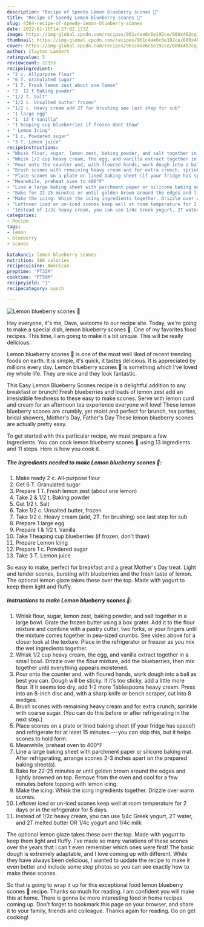 ```yaml
---
description: "Recipe of Speedy Lemon blueberry scones 🍋"
title: "Recipe of Speedy Lemon blueberry scones 🍋"
slug: 4364-recipe-of-speedy-lemon-blueberry-scones
date: 2022-01-16T14:27:02.173Z
image: https://img-global.cpcdn.com/recipes/961c4ae6c6e192ce/680x482cq70/lemon-blueberry-scones-recipe-main-photo.jpg
thumbnail: https://img-global.cpcdn.com/recipes/961c4ae6c6e192ce/680x482cq70/lemon-blueberry-scones-recipe-main-photo.jpg
cover: https://img-global.cpcdn.com/recipes/961c4ae6c6e192ce/680x482cq70/lemon-blueberry-scones-recipe-main-photo.jpg
author: Clayton Lambert
ratingvalue: 5
reviewcount: 22153
recipeingredient:
- "2 c. Allpurpose flour"
- "6 T. Granulated sugar"
- "1 T. Fresh lemon zest about one lemon"
- "2  12 t Baking powder"
- "1/2 t. Salt"
- "1/2 c. Unsalted butter frozen"
- "1/2 c. Heavy cream add 2T for brushing see last step for sub"
- "1 large egg"
- "1  12 t Vanilla"
- "1 heaping cup blueberries if frozen dont thaw"
- " Lemon Icing"
- "1 c. Powdered sugar"
- "3 T. Lemon juice"
recipeinstructions:
- "Whisk flour, sugar, lemon zest, baking powder, and salt together in a large bowl. Grate the frozen butter using a box grater. Add it to the flour mixture and combine with a pastry cutter, two forks, or your fingers until the mixture comes together in pea-sized crumbs. See video above for a closer look at the texture. Place in the refrigerator or freezer as you mix the wet ingredients together."
- "Whisk 1/2 cup heavy cream, the egg, and vanilla extract together in a small bowl. Drizzle over the flour mixture, add the blueberries, then mix together until everything appears moistened."
- "Pour onto the counter and, with floured hands, work dough into a ball as best you can. Dough will be sticky. If it’s too sticky, add a little more flour. If it seems too dry, add 1-2 more Tablespoons heavy cream. Press into an 8-inch disc and, with a sharp knife or bench scraper, cut into 8 wedges."
- "Brush scones with remaining heavy cream and for extra crunch, sprinkle with coarse sugar. (You can do this before or after refrigerating in the next step.)"
- "Place scones on a plate or lined baking sheet (if your fridge has space!) and refrigerate for at least 15 minutes.---you can skip this, but it helps scones to hold form."
- "Meanwhile, preheat oven to 400°F"
- "Line a large baking sheet with parchment paper or silicone baking mat. After refrigerating, arrange scones 2-3 inches apart on the prepared baking sheet(s)."
- "Bake for 22-25 minutes or until golden brown around the edges and lightly browned on top. Remove from the oven and cool for a few minutes before topping with lemon icing."
- "Make the icing: Whisk the icing ingredients together. Drizzle over warm scones."
- "Leftover iced or un-iced scones keep well at room temperature for 2 days or in the refrigerator for 5 days."
- "Instead of 1/2c heavy cream, you can use 1/4c Greek yogurt, 2T water, and 2T melted butter OR 1/4c yogurt and 1/4c milk"
categories:
- Recipe
tags:
- lemon
- blueberry
- scones

katakunci: lemon blueberry scones 
nutrition: 166 calories
recipecuisine: American
preptime: "PT32M"
cooktime: "PT50M"
recipeyield: "1"
recipecategory: Lunch

---
```



![Lemon blueberry scones 🍋](https://img-global.cpcdn.com/recipes/961c4ae6c6e192ce/680x482cq70/lemon-blueberry-scones-recipe-main-photo.jpg)

Hey everyone, it's me, Dave, welcome to our recipe site. Today, we're going to make a special dish, lemon blueberry scones 🍋. One of my favorites food recipes. This time, I am going to make it a bit unique. This will be really delicious.

Lemon blueberry scones 🍋 is one of the most well liked of recent trending foods on earth. It is simple, it's quick, it tastes delicious. It is appreciated by millions every day. Lemon blueberry scones 🍋 is something which I've loved my whole life. They are nice and they look fantastic.

This Easy Lemon Blueberry Scones recipe is a delightful addition to any breakfast or brunch! Fresh blueberries and loads of lemon zest add an irresistible freshness to these easy to make scones. Serve with lemon curd and cream for an afternoon tea experience everyone will love! These lemon blueberry scones are crumbly, yet moist and perfect for brunch, tea parties, bridal showers, Mother&#39;s Day, Father&#39;s Day These lemon blueberry scones are actually pretty easy.


To get started with this particular recipe, we must prepare a few ingredients. You can cook lemon blueberry scones 🍋 using 13 ingredients and 11 steps. Here is how you cook it.

<!--inarticleads1-->

##### The ingredients needed to make Lemon blueberry scones 🍋:

1. Make ready 2 c. All-purpose flour
1. Get 6 T. Granulated sugar
1. Prepare 1 T. Fresh lemon zest (about one lemon)
1. Take 2 &amp; 1/2 t. Baking powder
1. Get 1/2 t. Salt
1. Take 1/2 c. Unsalted butter, frozen
1. Take 1/2 c. Heavy cream (add, 2T. for brushing) see last step for sub
1. Prepare 1 large egg
1. Prepare 1 &amp; 1/2 t. Vanilla
1. Take 1 heaping cup blueberries (if frozen, don&#39;t thaw)
1. Prepare  Lemon Icing
1. Prepare 1 c. Powdered sugar
1. Take 3 T. Lemon juice


So easy to make, perfect for breakfast and a great Mother&#39;s Day treat. Light and tender scones, bursting with blueberries and the fresh taste of lemon. The optional lemon glaze takes these over the top. Made with yogurt to keep them light and fluffy. 

<!--inarticleads2-->

##### Instructions to make Lemon blueberry scones 🍋:

1. Whisk flour, sugar, lemon zest, baking powder, and salt together in a large bowl. Grate the frozen butter using a box grater. Add it to the flour mixture and combine with a pastry cutter, two forks, or your fingers until the mixture comes together in pea-sized crumbs. See video above for a closer look at the texture. Place in the refrigerator or freezer as you mix the wet ingredients together.
1. Whisk 1/2 cup heavy cream, the egg, and vanilla extract together in a small bowl. Drizzle over the flour mixture, add the blueberries, then mix together until everything appears moistened.
1. Pour onto the counter and, with floured hands, work dough into a ball as best you can. Dough will be sticky. If it’s too sticky, add a little more flour. If it seems too dry, add 1-2 more Tablespoons heavy cream. Press into an 8-inch disc and, with a sharp knife or bench scraper, cut into 8 wedges.
1. Brush scones with remaining heavy cream and for extra crunch, sprinkle with coarse sugar. (You can do this before or after refrigerating in the next step.)
1. Place scones on a plate or lined baking sheet (if your fridge has space!) and refrigerate for at least 15 minutes.---you can skip this, but it helps scones to hold form.
1. Meanwhile, preheat oven to 400°F
1. Line a large baking sheet with parchment paper or silicone baking mat. After refrigerating, arrange scones 2-3 inches apart on the prepared baking sheet(s).
1. Bake for 22-25 minutes or until golden brown around the edges and lightly browned on top. Remove from the oven and cool for a few minutes before topping with lemon icing.
1. Make the icing: Whisk the icing ingredients together. Drizzle over warm scones.
1. Leftover iced or un-iced scones keep well at room temperature for 2 days or in the refrigerator for 5 days.
1. Instead of 1/2c heavy cream, you can use 1/4c Greek yogurt, 2T water, and 2T melted butter OR 1/4c yogurt and 1/4c milk


The optional lemon glaze takes these over the top. Made with yogurt to keep them light and fluffy. I&#39;ve made so many variations of these scones over the years that I can&#39;t even remember which ones were first! The basic dough is extremely adaptable, and I love coming up with different. While they have always been delicious, I wanted to update the recipe to make it even better and include some step photos so you can see exactly how to make these scones. 

So that is going to wrap it up for this exceptional food lemon blueberry scones 🍋 recipe. Thanks so much for reading. I am confident you will make this at home. There is gonna be more interesting food in home recipes coming up. Don't forget to bookmark this page on your browser, and share it to your family, friends and colleague. Thanks again for reading. Go on get cooking!
